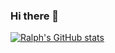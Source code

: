 ### Hi there 👋
[![Ralph's GitHub stats](https://github-readme-stats.vercel.app/api?username=Crunchyman-ralph)](https://github.com/anuraghazra/github-readme-stats)

<!--
**Crunchyman-ralph/Crunchyman-ralph** is a ✨ _special_ ✨ repository because its `README.md` (this file) appears on your GitHub profile.

Here are some ideas to get you started:

- 🔭 I’m currently working on ...
- 🌱 I’m currently learning ...
- 👯 I’m looking to collaborate on ...
- 🤔 I’m looking for help with ...
- 💬 Ask me about ...
- 📫 How to reach me: ...
- 😄 Pronouns: ...
- ⚡ Fun fact: ...
-->
